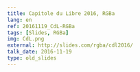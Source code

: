 ```yaml
---
title: Capitole du Libre 2016, RGBa
lang: en
ref: 20161119_CdL-RGBa
tags: [Slides, RGBa]
img: CdL.png
external: http://slides.com/rgba/cdl2016/
talk_date: 2016-11-19
type: old_slides
---
```

